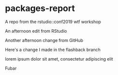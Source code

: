 # packages-report
A repo from the rstudio::conf2019 wtf workshop

An afternoon edit from RStudio

Another afternoon change from GitHub

Here's a change I made in the flashback branch

lorem ipsum dolor sit amet, consectetur adipiscing elit



Fubar
